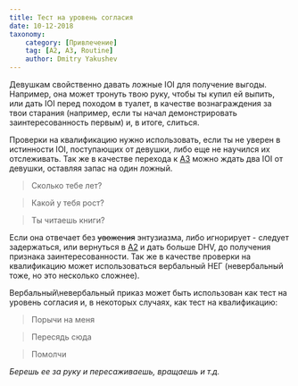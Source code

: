 ```yaml
---
title: Тест на уровень согласия
date: 10-12-2018
taxonomy:
    category: [Привлечение]
	tag: [A2, A3, Routine]
	author: Dmitry Yakushev
---
```


Девушкам свойственно давать ложные IOI для получение выгоды. Например, она может тронуть твою руку, чтобы ты купил ей выпить, или дать IOI перед походом в туалет, в качестве вознаграждения за твои старания (например, если ты начал демонстрировать заинтересованность первым) и, в итоге, слиться. 

Проверки на квалификацию нужно использовать, если ты не уверен в истинности IOI, поступающих от девушки, либо еще не научился их отслеживать. Так же в качестве перехода к [A3](../../../taxonomy?name=tag&val=A3) можно ждать два IOI от девушки, оставляя запас на один ложный.

> Сколько тебе лет?

> Какой у тебя рост?

> Ты читаешь книги?

Если она отвечает без ~~увожения~~ энтузиазма, либо игнорирует - следует задержаться, или вернуться в [A2](../../../taxonomy?name=tag&val=A2) и дать больше DHV, до получения признака заинтересованности. Так же в качестве проверки на квалификацию может использоваться вербальный НЕГ (невербальный тоже, но это несколько сложнее).

Вербальный\невербальный приказ может быть использован как тест на уровень согласия и, в некоторых случаях, как тест на квалификацию:

> Порычи на меня

> Пересядь сюда

> Помолчи

*Берешь ее за руку и пересаживаешь, вращаешь и т.д.*